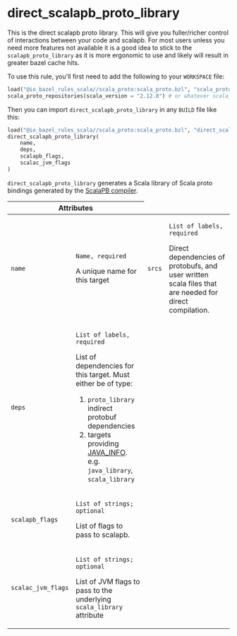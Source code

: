 # direct_scalapb_proto_library

This is the direct scalapb proto library. This will give you fuller/richer control of interactions between your code and scalapb. For most users unless you need more features not available it is a good idea to stick to the `scalapb_proto_library` as it is more ergonomic to use and likely will result in greater bazel cache hits.

To use this rule, you'll first need to add the following to your `WORKSPACE` file:

```python
load("@io_bazel_rules_scala//scala_proto:scala_proto.bzl", "scala_proto_repositories")
scala_proto_repositories(scala_version = "2.12.8") # or whatever scala_version you're on
```

Then you can import `direct_scalapb_proto_library` in any `BUILD` file like this:

```python
load("@io_bazel_rules_scala//scala_proto:scala_proto.bzl", "direct_scalapb_proto_library")
direct_scalapb_proto_library(
    name,
    deps,
    scalapb_flags,
    scalac_jvm_flags
)
```

`direct_scalapb_proto_library` generates a Scala library of Scala proto bindings
generated by the [ScalaPB compiler](https://github.com/scalapb/ScalaPB).

<table class="table table-condensed table-bordered table-params">
  <colgroup>
    <col class="col-param" />
    <col class="param-description" />
  </colgroup>
  <thead>
    <tr>
      <th colspan="2">Attributes</th>
    </tr>
  </thead>
  <tbody>
    <tr>
      <td><code>name</code></td>
      <td>
        <p><code>Name, required</code></p>
        <p>A unique name for this target</p>
      </td>
      <td><code>srcs</code></td>
      <td>
        <p><code>List of labels, required</code></p>
        <p>Direct dependencies of protobufs, and user written scala files that are needed for direct compilation.</p>
      </td>
    <tr>
      <td><code>deps</code></td>
      <td>
        <p><code>List of labels, required</code></p>
        <p>List of dependencies for this target. Must either be of type:
        <ol><li> <code>proto_library</code>
           indirect protobuf dependencies
           </li>
        <li>targets providing <a href="https://docs.bazel.build/versions/master/skylark/lib/JavaInfo.html">JAVA_INFO</a>.<br>
           e.g. <code>java_library</code>, <code>scala_library</code></li>
        </ol>
       </p>
      </td>
    </tr>
    <tr>
      <td><code>scalapb_flags</code></td>
      <td>
        <p><code>List of strings; optional</code></p>
        <p>List of flags to pass to scalapb.</p>
      </td>
    </tr>
    <tr>
      <td><code>scalac_jvm_flags</code></td>
      <td>
        <p><code>List of strings; optional</code></p>
        <p>List of JVM flags to pass to the underlying <code>scala_library</code> attribute</p>
      </td>
    </tr>
  </tbody>
</table>